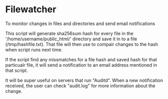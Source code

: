 # Filewatcher
To monitor changes in files and directories and send email notifications

This script will generate sha256sum hash for every file in the '/home/username/public_html/' directory and save it in to a file (/tmp/hashfile.txt). 
That file will then use to compair changes to the hash when script runs next time. 

If the script find any missmatches for a file hash and saved hash for that particualr file, it will send a notification to an email address mentioned in that script. 

It will be super useful on servers that run "Auditd". When a new notification received, the user can check "audit.log" for more information about the change.
